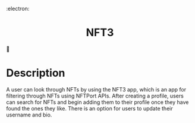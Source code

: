 :electron:<h1 align="center">NFT3</h1>
:pencil:<h1>Description</h1>
<p> A user can look through NFTs by using the NFT3 app, which is an app for filtering through NFTs using NFTPort APIs. 
    After creating a profile, users can search for NFTs and begin adding them to their profile once they have found the ones they like.
    There is an option for users to update their username and bio.
</p>
 <!-- <BitcoinIcon style="height:5px; width:5px; color:#F7931A" /> -->